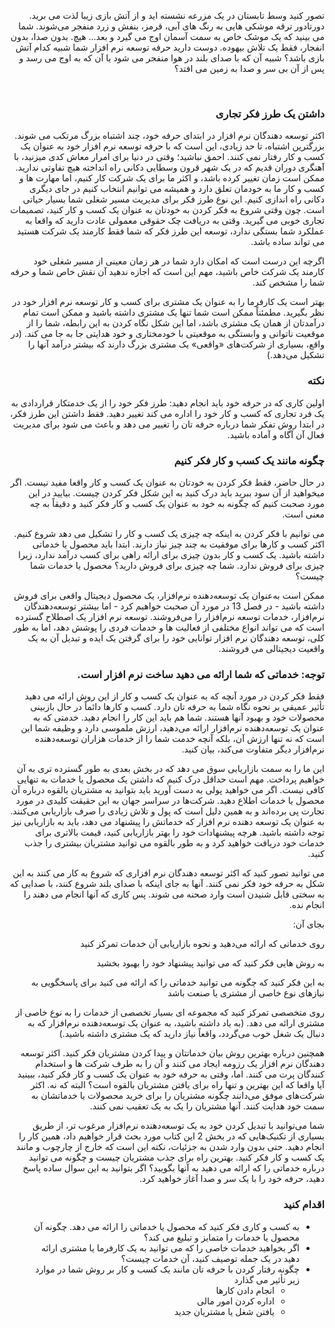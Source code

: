 <div dir="rtl">
   <h1></h1>
   <br>
   <p>
      تصور کنید وسط تابستان در یک مزرعه نشسته اید و از آتش بازی زیبا لذت می برید. دورتادور ترقه موشکی هایی به رنگ های آبی، قرمز، بنفش و زرد منفجر می‌شوند. شما می بینید که یک موشک خاص به سمت آسمان اوج می گیرد و بعد... هیچ. بدون صدا، بدون انفجار، فقط یک تلاش بیهوده. دوست دارید حرفه توسعه نرم افزار شما شبیه کدام آتش بازی باشد؟ شبیه آن که با صدای بلند در هوا منفجر می شود یا آن که به اوج می رسد و پس از آن بی سر و صدا به زمین می افتد؟
   </p>
   <br>
   <h3>داشتن یک طرز فکر تجاری</h3>
   <p>
      اکثر توسعه دهندگان نرم افزار در ابتدای حرفه خود، چند اشتباه بزرگ مرتکب می شوند. بزرگترین اشتباه، تا حد زیادی، این است که با حرفه توسعه نرم افزار خود به عنوان یک کسب و کار رفتار نمی کنند. احمق نباشید؛ وقتی در دنیا برای امرار معاش کدی میزنید، با آهنگری دوران قدیم که در یک شهر قرون وسطایی دکانی راه انداخته هیچ تفاوتی ندارید. ممکن است زمان تغییر کرده باشد، و اکثر ما برای یک شرکت کار کنیم، اما مهارت ها و کسب و کار ما به خودمان تعلق دارد و همیشه می توانیم انتخاب کنیم در جای دیگری دکانی راه اندازی کنیم. این نوع طرز فکر برای مدیریت مسیر شغلی شما بسیار حیاتی است. چون وقتی شروع به فکر کردن به خودتان به عنوان یک کسب و کار کنید، تصمیمات تجاری خوبی می گیرید. وقتی به دریافت چک حقوقی معمولی عادت دارید که واقعا به عملکرد شما بستگی ندارد، توسعه این طرز فکر که شما فقط کارمند یک شرکت هستید می تواند ساده باشد.
   </p>
   <p>اگرچه این درست است که امکان دارد شما در هر زمان معینی از مسیر شغلی خود کارمند یک شرکت خاص باشید، مهم این است که اجازه ندهید آن نقش خاص شما و حرفه شما را مشخص کند. </p>
   <p>بهتر است یک کارفرما را به عنوان یک مشتری برای کسب و کار توسعه نرم افزار خود در نظر بگیرید. مطمئناً ممکن است شما تنها یک مشتری داشته باشید و ممکن است تمام درآمدتان از همان یک مشتری باشد، اما این شکل نگاه کردن به این رابطه، شما را از موقعیت ناتوانی و وابستگی به موقعیتی با خودمختاری و خود هدایتی جا به جا می کند. (در واقع، بسیاری از شرکت‌های «واقعی» یک مشتری بزرگ دارند که بیشتر درآمد آنها را تشکیل می‌دهد.) </p>
   <h3>نکته</h3>
   <p> اولین کاری که در حرفه خود باید انجام دهید: طرز فکر خود را از یک خدمتکار قراردادی به یک فرد تجاری که کسب و کار خود را اداره می کند تغییر دهید. فقط داشتن این طرز فکر، در ابتدا روش تفکر شما درباره حرفه تان را تغییر می دهد و باعث می شود برای مدیریت فعال آن آگاه و آماده باشید.
   </p>
   <h3>چگونه مانند یک کسب و کار فکر کنیم</h3>
   <p>
      در حال حاضر، فقط فکر کردن به خودتان به عنوان یک کسب و کار واقعا مفید نیست. اگر میخواهید از آن سود ببرید باید درک کنید به این شکل فکر کردن چیست. بیایید در این مورد صحبت کنیم که چگونه به خود به عنوان یک کسب و کار فکر کنید و دقیقاً به چه معنی است. 
   </p>
   <p>
      می توانیم با فکر کردن به اینکه چه چیزی یک کسب و کار را تشکیل می دهد شروع کنیم. اکثر کسب و کارها برای موفقیت به چند چیز نیاز دارند. ابتدا باید محصول یا خدماتی داشته باشید. یک کسب و کار بدون چیزی برای ارائه راهی برای کسب درآمد ندارد، زیرا چیزی برای فروش ندارد. شما چه چیزی برای فروش دارید؟ محصول یا خدمات شما چیست؟ 
   </p>
   <p>
      ممکن است به‌عنوان یک توسعه‌دهنده نرم‌افزار، یک محصول دیجیتال واقعی برای فروش داشته باشید - در فصل 13 در مورد آن صحبت خواهیم کرد - اما بیشتر توسعه‌دهندگان نرم‌افزار، خدمات توسعه نرم‌افزار را می‌فروشند. توسعه نرم افزار یک اصطلاح گسترده است که می تواند انواع مختلفی از فعالیت ها و خدمات فردی را پوشش دهد، اما به طور کلی، توسعه دهندگان نرم افزار توانایی خود را برای گرفتن یک ایده و تبدیل آن به یک واقعیت دیجیتالی می فروشند.
   </p>
   <h3>توجه: خدماتی که شما ارائه می دهید ساخت نرم افزار است.</h3>
   <p>فقط فکر کردن در مورد آنچه که به عنوان یک کسب و کار از این روش ارائه می دهید تأثیر عمیقی بر نحوه نگاه شما به حرفه تان دارد. کسب و کارها دائماً در حال بازبینی محصولات خود و بهبود آنها هستند. شما هم باید این کار را انجام دهید. خدمتی که به عنوان یک توسعه‌دهنده نرم‌افزار ارائه می‌دهید، ارزش ملموسی دارد و وظیفه شما این است که نه تنها ارزش آن، بلکه آنچه خدمت شما را از خدمات هزاران توسعه‌دهنده نرم‌افزار دیگر متفاوت می‌کند، بیان کنید.
   </p>
   <p>
      این ما را به سمت بازاریابی سوق می دهد که در بخش بعدی به طور گسترده تری به آن خواهیم پرداخت. مهم است حداقل درک کنیم که داشتن یک محصول یا خدمات به تنهایی کافی نیست. اگر می خواهید پولی به دست آورید باید بتوانید به مشتریان بالقوه درباره آن محصول یا خدمات اطلاع دهید. شرکت‌ها در سراسر جهان به این حقیقت کلیدی در مورد تجارت پی برده‌اند و به همین دلیل است که پول و تلاش زیادی را صرف بازاریابی می‌کنند. به عنوان یک توسعه دهنده نرم افزار که خدماتش را پیشنهاد می دهد، باید به بازاریابی نیز توجه داشته باشید. هرچه پیشنهادات خود را بهتر بازاریابی کنید، قیمت بالاتری برای خدمات خود دریافت خواهید کرد و به طور بالقوه می توانید مشتریان بیشتری را جذب کنید.
   </p>
   <p>
      می توانید تصور کنید که اکثر توسعه دهندگان نرم افزاری که شروع به کار می کنند به این شکل به حرفه خود فکر نمی کنند. آنها به جای اینکه با صدای بلند شروع کنند، با صدایی که به سختی قابل شنیدن است وارد صحنه می شوند. پس کاری که آنها انجام می دهند را انجام نده.
   </p>
   <p>بجای آن:</p>
   <p>
      روی خدماتی که ارائه می‌دهید و نحوه بازاریابی آن خدمات تمرکز کنید
   </p>
   <p>
      به روش هایی فکر کنید که می توانید پیشنهاد خود را بهبود بخشید
   </p>
   <p>
      به این فکر کنید که چگونه می توانید خدماتی را که ارائه می کنید برای پاسخگویی به نیازهای نوع خاصی از مشتری یا صنعت باشد
   </p>
   <p>
      روی متخصصی تمرکز کنید که مجموعه ای بسیار تخصصی از خدمات را به نوع خاصی از مشتری ارائه می دهد. (به یاد داشته باشید، به عنوان یک توسعه‌دهنده نرم‌افزار که به دنبال یک شغل خوب می‌گردد، واقعاً نیاز دارید که یک مشتری داشته باشید.)
   </p>
   <p>
      همچنین درباره بهترین روش بیان خدماتتان و پیدا کردن مشتریان فکر کنید. اکثر توسعه دهندگان نرم افزار یک رزومه ایجاد می کنند و آن را به طرف شرکت ها و استخدام کنندگان پرت می کنند. اما، وقتی به حرفه خود به عنوان یک کسب و کار فکر کنید، ببینید آیا واقعا که این بهترین و تنها راه برای یافتن مشتریان بالقوه است؟ البته که نه. اکثر شرکت‌های موفق می‌دانند چگونه مشتریان را برای خرید محصولات یا خدماتشان به سمت خود هدایت کنند. آنها مشتریان را یک به یک تعقیب نمی کنند.
   </p>
   <p>
      شما می‌توانید با تبدیل کردن خود به یک توسعه‌دهنده نرم‌افزار مرغوب تر، از طریق بسیاری از تکنیک‌هایی که در بخش 2 این کتاب مورد بحث قرار خواهیم داد، همین کار را انجام دهید. حتی بدون وارد شدن به جزئیات، نکته این است که خارج از چارچوب و مانند یک کسب و کار فکر کنید. بهترین راه برای جذب مشتریان چیست و چگونه می توانید درباره خدماتی را که ارائه می دهید به آنها بگویید؟ اگر بتوانید به این سوال ساده پاسخ دهید، حرفه خود را با یک سر و صدا آغاز خواهید کرد.
   </p>
   <h3>اقدام کنید</h3>
   <ul>
      <li>
         به کسب و کاری فکر کنید که محصول یا خدماتی را ارائه می دهد. چگونه آن محصول یا خدمات را متمایز و تبلیغ می کند؟
      </li>
      <li>
         اگر بخواهید خدمات خاصی را که می توانید به یک کارفرما یا مشتری ارائه دهید در یک جمله توصیف کنید، آن خدمات چیست؟
      </li>
      <li>
         چگونه رفتار کردن با حرفه تان مانند یک کسب و کار بر روش شما در موارد زیر تأثیر می گذارد
         <ul>
            <li>
               انجام دادن کارها
            </li>
            <li>
               اداره کردن امور مالی
            </li>
            <li>
               یافتن شغل یا مشتریان جدید 
            </li>
         </ul>
      </li>
   </ul>
</div>
